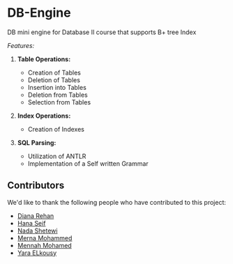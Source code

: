 # DB-Engine


DB mini engine for Database II course that supports B+ tree Index

*Features:*
1. **Table Operations:**
   - Creation of Tables
   - Deletion of Tables
   - Insertion into Tables
   - Deletion from Tables
   - Selection from Tables
     
2. **Index Operations:**
   - Creation of Indexes

3. **SQL Parsing:**
   - Utilization of ANTLR
   - Implementation of a Self written Grammar

## Contributors

We'd like to thank the following people who have contributed to this project:

- [Diana Rehan](https://github.com/dianarehan) 
- [Hana Seif](https://github.com/bobjones) 
- [Nada Shetewi](https://github.com/charliebrown) 
- [Merna Mohammed](https://github.com/charliebrown)
- [Mennah Mohamed](https://github.com/charliebrown)
- [Yara ELkousy](https://github.com/charliebrown)
